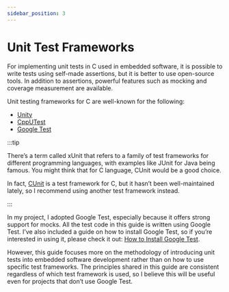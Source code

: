 ```yaml
---
sidebar_position: 3
---
```


# Unit Test Frameworks

For implementing unit tests in C used in embedded software, it is possible to write tests using self-made assertions, but it is better to use open-source tools. In addition to assertions, powerful features such as mocking and coverage measurement are available.

Unit testing frameworks for C are well-known for the following:

- [Unity](https://github.com/ThrowTheSwitch/Unity)
- [CppUTest](https://cpputest.github.io/)
- [Google Test](https://github.com/google/googletest)

:::tip

There’s a term called xUnit that refers to a family of test frameworks for different programming languages, with examples like JUnit for Java being famous. You might think that for C language, CUnit would be a good choice.

In fact, [CUnit](https://cunit.sourceforge.net/) is a test framework for C, but it hasn’t been well-maintained lately, so I recommend using another test framework instead.

:::

In my project, I adopted Google Test, especially because it offers strong support for mocks. All the test code in this guide is written using Google Test. I’ve also included a guide on how to install Google Test, so if you’re interested in using it, please check it out: [How to Install Google Test](../environment/googletest.md).

However, this guide focuses more on the methodology of introducing unit tests into embedded software development rather than on how to use specific test frameworks. The principles shared in this guide are consistent regardless of which test framework is used, so I believe this will be useful even for projects that don’t use Google Test.
